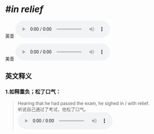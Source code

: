 # ***\#in relief*** 
英音
<audio src="./media/in relief1.aac" controls="controls"></audio>

美音
<audio src="./media/in relief2.aac" controls="controls"></audio>



  

英文释义
---
### 1.**如释重负；松了口气：**  

 > Hearing that he had passed the exam, he sighed in / with relief.  
 > 听说自己通过了考试，他松了口气。    
<audio src="./media/Hearing that he had passed the exam_AAC.aac" controls="controls"></audio>


